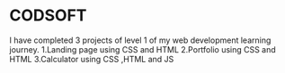 # CODSOFT
I have completed 3 projects of level 1 of my web development learning journey.
1.Landing page using CSS and HTML
2.Portfolio using CSS and HTML
3.Calculator using CSS ,HTML and JS
